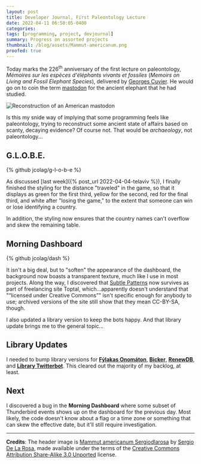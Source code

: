```yaml
---
layout: post
title: Developer Journal, First Paleontology Lecture
date: 2022-04-11 06:50:05-0400
categories:
tags: [programming, project, devjournal]
summary: Progress on assorted projects
thumbnail: /blog/assets/Mammut-americanum.png
proofed: true
---
```


Today marks the 226<sup>th</sup> anniversary of the first lecture on paleontology, *Mémoires sur les espèces d'éléphants vivants et fossiles* (*Memoirs on Living and Fossil Elephant Species*), delivered by [Georges Cuvier](https://en.wikipedia.org/wiki/Georges_Cuvier).  He would go on to coin the term [mastodon](https://en.wikipedia.org/wiki/Mastodon) for the ancient elephant that he had studied.

![Reconstruction of an American mastodon](/blog/assets/Mammut-americanum.png "All the pit's a stage...or something like that")

Is this my snide way of implying that some programming feels like paleontology, trying to reconstruct some ancient state of affairs based on scanty, decaying evidence?  Of course not.  That would be *archaeology*, not paleontology...

## G.L.O.B.E.

{% github jcolag/g-l-o-b-e %}

As discussed [last week]({% post_url 2022-04-04-telaviv %}), I finally finished the styling for the distance "traveled" in the game, so that it displays as green for the first third, yellow for the second, red for the final third, and white after "losing the game," to the extent that someone can win or lose identifying a country.

In addition, the styling now ensures that the country names can't overflow and skew the remaining table.

## Morning Dashboard

{% github jcolag/dash %}

It isn't a big deal, but to "soften" the appearance of the dashboard, the background now boasts a transparent texture, much like I use in most projects.  Along the way, I discovered that [Subtle Patterns](https://www.toptal.com/designers/subtlepatterns/) now survives as part of freelancing site Toptal, which...apparently doesn't understand that "<q>licensed under Creative Commons</q>" isn't specific enough for anybody to use; archived versions of the site still show that they mean CC-BY-SA, though.

I also updated a library version to keep the bots happy.  And that library update brings me to the general topic...

## Library Updates

I needed to bump library versions for [**Fýlakas Onomáton**](https://github.com/jcolag/fylakas-onomaton), [**Bicker**](https://github.com/jcolag/Bicker), [**RenewDB**](https://github.com/jcolag/RenewDB), and [**Library Twitterbot**](https://github.com/jcolag/library-twtterbot).  This cleared out the majority of my backlog, at least.

## Next

I discovered a bug in the **Morning Dashboard** where some subset of Thunderbird events shows up on the dashboard for the previous day.  Most likely, the code doesn't know about a flag or a time zone or something that can skew the effective date, but it'll still require investigation.

* * *

**Credits**:  The header image is [Mammut americanum Sergiodlarosa](https://commons.wikimedia.org/wiki/File:Mammut_americanum_Sergiodlarosa.jpg) by [Sergio De La Rosa](https://www.deviantart.com/serchio25), made available under the terms of the [Creative Commons Attribution Share-Alike 3.0 Unported](https://creativecommons.org/licenses/by-sa/3.0/deed.en) license.
